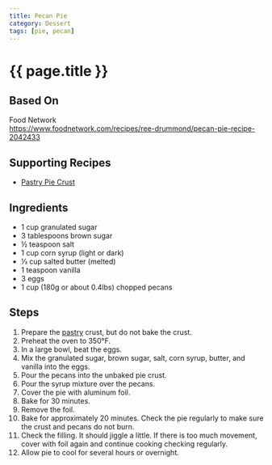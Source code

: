```yaml
---
title: Pecan Pie
category: Dessert
tags: [pie, pecan]
---
```


# {{ page.title }}

## Based On
Food Network
<br>
<https://www.foodnetwork.com/recipes/ree-drummond/pecan-pie-recipe-2042433>

## Supporting Recipes
* [Pastry Pie Crust](pastry-pie-crust)

## Ingredients
* 1 cup granulated sugar
* 3 tablespoons brown sugar
* ½ teaspoon salt
* 1 cup corn syrup (light or dark)
* ⅓ cup salted butter (melted)
* 1 teaspoon vanilla
* 3 eggs
* 1 cup (180g or about 0.4lbs) chopped pecans

## Steps
1.  Prepare the [pastry](pastry-pie-crust) crust, but do not bake the crust.
2.  Preheat the oven to 350°F.
3.  In a large bowl, beat the eggs.
4.  Mix the granulated sugar, brown sugar, salt, corn syrup, butter, and vanilla into the eggs.
5.  Pour the pecans into the unbaked pie crust.
6.  Pour the syrup mixture over the pecans.
7.  Cover the pie with aluminum foil.
8.  Bake for 30 minutes.
9.  Remove the foil.
10. Bake for approximately 20 minutes. Check the pie regularly to make sure the crust and pecans do not burn.
11. Check the filling. It should jiggle a little. If there is too much movement, cover with foil again and continue cooking checking regularly.
12. Allow pie to cool for several hours or overnight.
